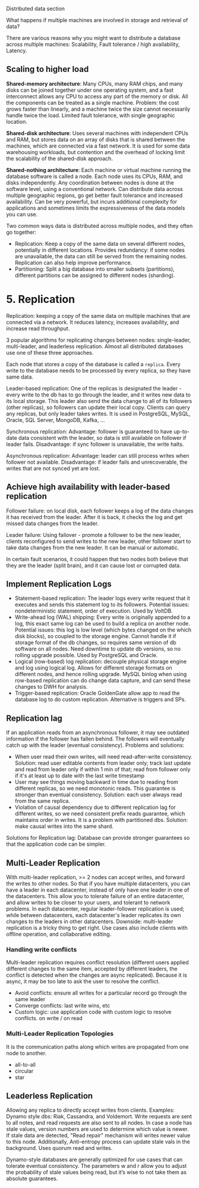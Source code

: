 Distributed data section

What happens if multiple machines are involved in storage and retrieval of data?

There are various reasons why you might want to distribute a database across multiple machines: Scalability, Fault tolerance / high availability, Latency. 

## Scaling to higher load
**Shared-memory architecture**: Many CPUs, many RAM chips, and many disks can be joined together under one operating system, and a fast interconnect allows any CPU to access any part of the memory or disk. All the components can be treated as a single machine. Problem: the cost grows faster than linearly, and a machine twice the size cannot necessarily handle twice the load. Limited fault tolerance, with single geographic location. 

**Shared-disk architecture**: Uses several machines with independent CPUs and RAM, but stores data on an array of disks that is shared between the machines, which are connected via a fast network. It is used for some data warehousing workloads, but contention and the overhead of locking limit the scalability of the shared-disk approach. 

**Shared-nothing architecture**: Each machine or virtual machine running the database software is called a node. Each node uses its CPUs, RAM, and disks independently. Any coordination between nodes is done at the software level, using a conventional network. Can distribute data across multiple geographic regions, go get better fault tolerance and increased availability. Can be very powerful, but incurs additional complexity for applications and sometimes limits the expressiveness of the data models you can use. 

Two common ways data is distributed across multiple nodes, and they often go together:
- Replication: Keep a copy of the same data on several different nodes, potentially in different locations. Provides redundancy: if some nodes are unavailable, the data can still be served from the remaining nodes. Replication can also help improve performance. 
- Partitioning: Split a big database into smaller subsets (partitions), different partitions can be assigned to different nodes (sharding). 

# 5. Replication
Replication: keeping a copy of the same data on multiple machines that are connected via a network. It reduces latency, increases availability, and increase read throughput. 

3 popular algorithms for replicating changes between nodes: single-leader, multi-leader, and leaderless replication. Almost all distributed databases use one of these three approaches.

Each node that stores a copy of the database is called a `replica`. Every write to the database needs to be processed by every replica, so they have same data. 

Leader-based replication: One of the replicas is designated the leader - every write to the db has to go through the leader, and it writes new data to its local storage. This leader also send the data change to all of its followers (other replicas), so followers can update their local copy. Clients can query any replicas, but only leader takes writes. It is used in PostgreSQL, MySQL, Oracle, SQL Server, MongoDB, Kafka, ...

Synchronous replication: Advantage: follower is guaranteed to have up-to-date data consistent with the leader, so data is still available on follower if leader fails. Disadvantage: if sync follower is unavailable, the write halts. 

Asynchronous replication: Advantage: leader can still process writes when follower not available. Disadvantage: if leader fails and unrecoverable, the writes that are not synced yet are lost. 

## Achieve high availability with leader-based replication
Follower failure: on local disk, each follower keeps a log of the data changes it has received from the leader. After it is back, it checks the log and get missed data changes from the leader. 

Leader failure: Using failover - promote a follower to be the new leader, clients reconfigured to send writes to the new leader, other follower start to take data changes from the new leader. It can be manual or automatic. 

In certain fault scenarios, it could happen that two nodes both believe that they are the leader (split brain), and it can cause lost or corrupted data. 

## Implement Replication Logs
- Statement-based replication: The leader logs every write request that it executes and sends this statement log to its followers. Potential issues: nondeterministic statement, order of execution. Used by VoltDB. 
- Write-ahead log (WAL) shipping: Every write is originally appended to a log, this exact same log can be used to build a replica on another node. Potential issues: this log is low level (which bytes changed on the which disk blocks), so coupled to the storage engine. Cannot handle it if storage format of the db changes, so requires same version of db software on all nodes. Need downtime to update db versions, so no rolling upgrade possible. Used by PostgreSQL and Oracle. 
- Logical (row-based) log replication: decouple physical storage engine and log using logical log. Allows for different storage formats on different nodes, and hence rolling upgrade. MySQL binlog when using row-based replication can do change data capture, and can send these changes to DWH for analysis. 
- Trigger-based replication: Oracle GoldenGate allow app to read the database log to do custom replication. Alternative is triggers and SPs. 

## Replication lag
If an application reads from an asynchronous follower, it may see outdated information if the follower has fallen behind. The followers will eventually catch up with the leader (eventual consistency). Problems and solutions:
- When user read their own writes, will need read-after-write consistency. Solution: read user editable contents from leader only; track last update and read from leader only if within 1 min of that; read from follower only if it's at least up to date with the last write timestamp
- User may see things moving backward in time due to reading from different replicas, so we need monotonic reads. This guarantee is stronger than eventual consistency. Solution: each user always read from the same replica. 
- Violation of causal dependency due to different replication lag for different writes, so we need consistent prefix reads guarantee, which maintains order in writes. It is a problem with partitioned dbs. Solution: make causal writes into the same shard. 

Solutions for Replication lag: Database can provide stronger guarantees so that the application code can be simpler. 

## Multi-Leader Replication
With multi-leader replication, >= 2 nodes can accept writes, and forward the writes to other nodes. So that if you have multiple datacenters, you can have a leader in each datacenter, instead of only have one leader in one of the datacenters. This allow you to tolerate failure of an entire datacenter, and allow writes to be closer to your users, and tolerant to network problems. In each datacenter, regular leader-follower replication is used; while between datacenters, each datacenter's leader replicates its own changes to the leaders in other datacenters. Downside: multi-leader replication is a tricky thing to get right. Use cases also include clients with offline operation, and collaborative editing. 

### Handling write conflicts
Multi-leader replication requires conflict resolution (different users applied different changes to the same item, accepted by different leaders, the conflict is detected when the changes are async replicated). Because it is async, it may be too late to ask the user to resolve the conflict. 
- Avoid conflicts: ensure all writes for a particular record go through the same leader
- Converge conflicts: last write wins, etc
- Custom logic: use application code with custom logic to resolve conflicts. on write / on read

### Multi-Leader Replication Topologies
It is the communication paths along which writes are propagated from one node to another. 
- all-to-all
- circular
- star

## Leaderless Replication
Allowing any replica to directly accept writes from clients. Examples: Dynamo style dbs: Riak, Cassandra, and Voldemort. Write requests are sent to all notes, and read requests are also sent to all nodes. In case a node has stale values, version numbers are used to determine which value is newer. If stale data are detected, "Read repair" mechanism will writes newer value to this node. Additionally, Anti-entropy process can update stale vals in the background. Uses quorum read and writes. 

Dynamo-style databases are generally optimized for use cases that can tolerate eventual consistency. The parameters w and r allow you to adjust the probability of stale values being read, but it’s wise to not take them as absolute guarantees.














